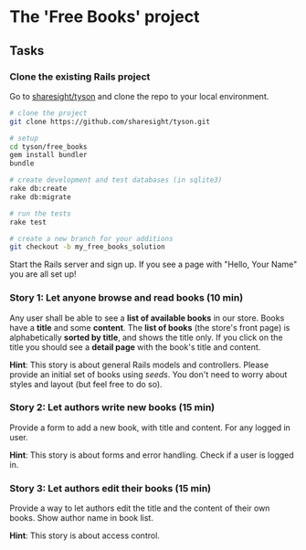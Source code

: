 # The 'Free Books' project

## Tasks

### Clone the existing Rails project

Go to [sharesight/tyson](https://github.com/sharesight/tyson) and clone the repo to your local environment.

```sh
# clone the project
git clone https://github.com/sharesight/tyson.git

# setup
cd tyson/free_books
gem install bundler
bundle

# create development and test databases (in sqlite3)
rake db:create
rake db:migrate

# run the tests
rake test

# create a new branch for your additions
git checkout -b my_free_books_solution
```

Start the Rails server and sign up. If you see a page with "Hello, Your Name" you are all set up!


### Story 1: Let anyone browse and read books (10 min)

Any user shall be able to see a **list of available books** in our store. Books have a **title** and some **content**. The **list of books** (the store's front page) is alphabetically **sorted by title**, and shows the title only. If you click on the title you should see a **detail page** with the book's title and content.

**Hint**:
This story is about general Rails models and controllers. Please provide an initial set of books using _seeds_. You don't need to worry about styles and layout (but feel free to do so).


### Story 2: Let authors write new books (15 min)

Provide a form to add a new book, with title and content. For any logged in user.

**Hint**:
This story is about forms and error handling. Check if a user is logged in.


### Story 3: Let authors edit their books (15 min)

Provide a way to let authors edit the title and the content of their own books. Show author name in book list.

**Hint**:
This story is about access control.
